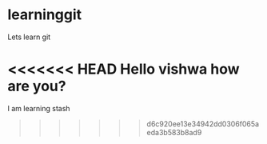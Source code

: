 # learninggit
Lets learn git

<<<<<<< HEAD
Hello vishwa how are you?
=======
I am learning stash 
>>>>>>> d6c920ee13e34942dd0306f065aeda3b583b8ad9

